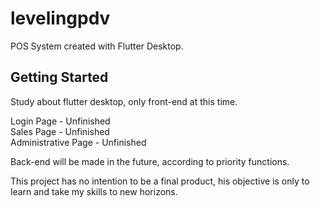 # levelingpdv

POS System created with Flutter Desktop.

## Getting Started

Study about flutter desktop, only front-end at this time. 

Login Page - Unfinished<br/>
Sales Page - Unfinished<br/>
Administrative Page - Unfinished<br/>

Back-end will be made in the future, according to priority functions.

This project has no intention to be a final product, his objective is only to learn and take my skills to new horizons.
